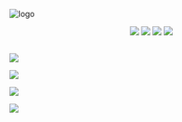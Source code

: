 ![logo](https://i.imgur.com/B6g5fCV.png)

<p align="center">
  <a href="https://huds.tf/site/s-Sunset-Hud"><img src="https://i.imgur.com/WAusE3C.png"></a>
  <a href="https://www.teamfortress.tv/53596/sunset-hud"><img src="https://i.imgur.com/xTQ26gp.png"></a>
  <a href="https://gamebanana.com/mods/291779"><img src="https://i.imgur.com/UzXoexI.png"></a>
  <a href="https://www.editor.criticalflaw.ca/"><img src="https://i.imgur.com/6JJTzkc.png"></a>
</p>

##

<a href="https://imgur.com/a/cJYtauq"><img src="https://i.imgur.com/vVxJdvB.png"></a>

<a href="https://github.com/Hypnootize/Sunset-Hud/wiki"><img src="https://i.imgur.com/UpvlsG7.png"></a>

<a href="https://github.com/Hypnootize/Sunset-Hud/wiki/Customization"><img src="https://i.imgur.com/tDsELgW.png"></a>

<a href="https://github.com/Hypnootize/Sunset-Hud/wiki/Credits"><img src="https://i.imgur.com/CjePbm6.png"></a>
